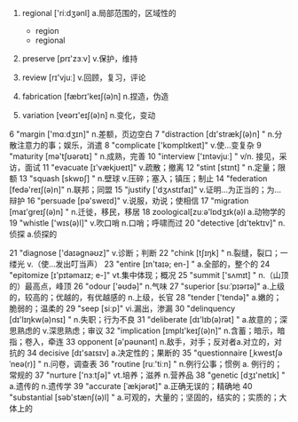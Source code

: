 1. regional ['riːdʒənl]	a.局部范围的，区域性的
    - region 
    - regional 

2. preserve [prɪ'zɜːv]	v.保护，维持

3. review [rɪ'vjuː]	v.回顾，复习，评论

4. fabrication [fæbrɪ'keɪʃ(ə)n]	n.捏造，伪造

5. variation [veərɪ'eɪʃ(ə)n]	n.变化，变动

6	"margin
['mɑːdʒɪn]"	n.差额，页边空白
7	"distraction
[dɪ'strækʃ(ə)n] "	n.分散注意力的事；娱乐，消遣
8	"complicate
['kɒmplɪkeɪt]"	v.使…变复杂
9	"maturity
[mə'tʃʊərətɪ] "	n.成熟，完善
10	"interview
['ɪntəvjuː] "	v/n. 接见，采访，面试
11	"evacuate
[ɪ'vækjʊeɪt]"	v.疏散；撤离
12	"stint
[stɪnt] "	n.定量；限额
13	"squash
[skwɒʃ] "	n.壁球 v.压碎；塞入；镇压；制止
14	"federation
[fedə'reɪʃ(ə)n]"	n.联邦；同盟
15	"justify
['dʒʌstɪfaɪ]"	v.证明…为正当的；为…辩护
16	"persuade
[pə'sweɪd]"	v.说服，劝说；使相信
17	"migration
[maɪ'greɪʃ(ə)n] "	n.迁徙，移民，移居
18	zoological[zuːə'lɒdʒɪk(ə)l	a.动物学的
19	"whistle
['wɪs(ə)l]"	v.吹口哨 n.口哨；呼啸而过
20	"detective
[dɪ'tektɪv]"	n.侦探 a.侦探的

21	"diagnose
['daɪəgnəʊz]"	v.诊断；判断
22	"chink
[tʃɪŋk] "	n.裂缝，裂口；一缕光 v.（使…发出叮当声）
23	"entire
[ɪn'taɪə; en-]  "	a.全部的，整个的
24	"epitomize
[ɪ'pɪtəmaɪz; e-]"	vt.集中体现；概况
25	"summit
['sʌmɪt] "	n.（山顶的）最高点，峰顶
26	"odour
['əʊdə]"	n.气味
27	"superior
[suːˈpɪərɪə]"	a.上级的，较高的；优越的，有优越感的 n.上级，长官
28	"tender
['tendə]"	a.嫩的；脆弱的；温柔的
29	"seep
[siːp]"	vi.漏出，渗漏
30	"delinquency
[dɪ'lɪŋkw(ə)nsɪ] "	n.失职；行为不良
31	"deliberate
[dɪ'lɪb(ə)rət] "	a.故意的；深思熟虑的 v.深思熟虑；审议
32	"implication
[ɪmplɪ'keɪʃ(ə)n]"	n.含蓄；暗示，暗指；卷入，牵连
33	opponent [ə'pəʊnənt]	n.敌手，对手；反对者a.对立的，对抗的
34	decisive [dɪ'saɪsɪv]	a.决定性的；果断的
35	"questionnaire
[ˌkwestʃəˈneə(r)] "	n.问卷，调查表
36	"routine
 [ruː'tiːn] "	n.例行公事；惯例 a. 例行的；常规的
37	"nurture
['nɜːtʃə]"	vt.培养；滋养 n.营养品
38	"genetic
[dʒɪ'netɪk] "	a.遗传的 n.遗传学
39	"accurate
[ˈækjərət]"	a.正确无误的；精确地
40	"substantial
[səb'stænʃ(ə)l] "	a.可观的，大量的；坚固的，结实的；实质的；大体上的
